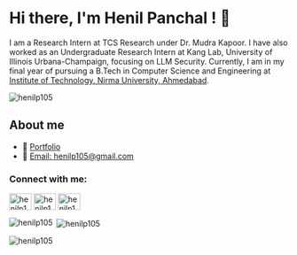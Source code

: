 # Hi there, I'm Henil Panchal ! 👋

I am a Research Intern at TCS Research under Dr. Mudra Kapoor. I have also worked as an Undergraduate Research Intern at Kang Lab, University of Illinois Urbana-Champaign, focusing on LLM Security. Currently, I am in my final year of pursuing a B.Tech in Computer Science and Engineering at [Institute of Technology, Nirma University, Ahmedabad](https://www.nirmauni.ac.in).


<p align="left"> <img src="https://komarev.com/ghpvc/?username=henilp105&label=Profile%20views&color=0e75b6&style=flat" alt="henilp105" /> </p>

## About me
- 💼 [Portfolio](https://henilp105.github.io/)
- 📧 [Email: henilp105@gmail.com](mailto:henilp105@gmail.com) 


<h3 align="left">Connect with me:</h3>
<p align="left">
<a href="https://twitter.com/henilp105" target="blank"><img align="center" src="https://raw.githubusercontent.com/rahuldkjain/github-profile-readme-generator/master/src/images/icons/Social/twitter.svg" alt="henilp105" height="30" width="40" /></a>
<a href="https://linkedin.com/in/henilp105" target="blank"><img align="center" src="https://raw.githubusercontent.com/rahuldkjain/github-profile-readme-generator/master/src/images/icons/Social/linked-in-alt.svg" alt="henilp105" height="30" width="40" /></a>
<a href="https://kaggle.com/henilp105" target="blank"><img align="center" src="https://raw.githubusercontent.com/rahuldkjain/github-profile-readme-generator/master/src/images/icons/Social/kaggle.svg" alt="henilp105" height="30" width="40" /></a>
</p>

<p><img align="left" src="https://github-readme-stats.vercel.app/api/top-langs?username=henilp105&show_icons=true&locale=en&layout=compact" alt="henilp105" /></p>

<p>&nbsp;<img align="center" src="https://github-readme-stats.vercel.app/api?username=henilp105&show_icons=true&locale=en" alt="henilp105" /></p>

<p><img align="center" src="https://github-readme-streak-stats.herokuapp.com/?user=henilp105&" alt="henilp105" /></p>
